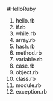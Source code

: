 #HelloRuby

1. hello.rb
2. if.rb
3. while.rb
4. array.rb
5. hash.rb
6. method.rb
7. variable.rb
8. case.rb
9. object.rb
10. class.rb
11. module.rb
12. exception.rb
